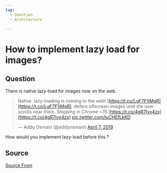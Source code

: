 ```yaml
---
tag:
  - Question
  - Architecture

---
```

  
# How to implement  lazy load for images?

## Question
There is native lazy-load for images now on the web.

> Native <img> lazy-loading is coming to the web! [https://t.co/LgF7F1iMgR](https://t.co/LgF7F1iMgR) <img loading=lazy> defers offscreen images until the user scrolls near them. Shipping in Chrome ~75 [https://t.co/4gR7lvx4zx](https://t.co/4gR7lvx4zx) [pic.twitter.com/luCHEfLkKD](https://t.co/luCHEfLkKD)
> 
> — Addy Osmani (@addyosmani) [April 7, 2019](https://twitter.com/addyosmani/status/1114777583302799360?ref_src=twsrc%5Etfw)

How would you implement lazy-load before this ?




##  Source
[Source From](https://bigfrontend.dev/question/How-to-implement-lazy-load-for-images)

  